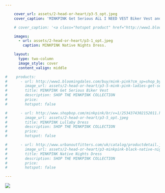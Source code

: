 ```yaml
---

    cover_url: assets/2-head-or-heart/p3-5_opt.jpeg
    cover_caption: 'MINKPINK Get Serious ALL I NEED VEST Biker Vest and Lullaby Dress.'

    # cover_caption: '<a class="hotspot product" href="http://www1.bloomingdales.com/buy/mink-pink?cm_sp=shop_by_brand-_-ALL%20DESIGNERS-_-MINK%20PINK#2">MINKPINK <span class="au">Get Serious</span><span class="global">ALL I NEED VEST</span> Biker Vest and Lullaby Dress.</a>'

    images:
      - url: assets/2-head-or-heart/p3-1_opt.jpeg
        caption: MINKPINK Native Nights Dress.

    layout:
      type: two-column
      image_style: cover
      content_valign: middle

#    products:
#      - url: http://www1.bloomingdales.com/buy/mink-pink?cm_sp=shop_by_brand-_-ALL%20DESIGNERS-_-MINK%20PINK#2
#        image_url: assets/2-head-or-heart/p3-5-mink-pink-ladies-get-serious-biker-vest.jpg
#        title: MINKPINK Get Serious Biker Vest
#        description: SHOP THE MINKPINK COLLECTION
#        price:
#        hotspot: false

#      - url: http://www.shopbop.com/minkpink/br/v=1/2534374302152011.htm#6
#        image_url: assets/2-head-or-heart/p3-5_opt.jpeg
#        title: MINKPINK Lullaby Dress
#        description: SHOP THE MINKPINK COLLECTION
#        price:
#        hotspot: false

#      - url: http://www.urbanoutfitters.com/uk/catalog/productdetail.jsp?id=5139409330322
#        image_url: assets/2-head-or-heart/p3-minkpink-black-native-nights-dress.jpg
#        title: MINKPINK Native Nights Dress
#        description: SHOP THE MINKPINK COLLECTION
#        price:
#        hotspot: false

---
```


<img src="assets/2-head-or-heart/p3-1_opt.jpeg" data-media-id="images:1">
